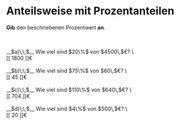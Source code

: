 <!--
version:  0.0.1

language: de

@style
input {
    text-align: center;
}

.flex-container {
    display: flex;
    flex-wrap: wrap;
    align-items: stretch;
    gap: 20px;
}

.flex-child {
    flex: 1;
    min-width: 350px;
    margin-right: 20px;
}

@media (max-width: 400px) {
    .flex-child {
        flex: 100%;
        margin-right: 0;
    }
}
@end

formula: \carry   \textcolor{red}{\scriptsize #1}
formula: \digit   \rlap{\carry{#1}}\phantom{#2}#2
formula: \permil  \text{‰}

import: https://raw.githubusercontent.com/LiaTemplates/Tikz-Jax/main/README.md

script: https://cdn.jsdelivr.net/gh/LiaTemplates/Tikz-Jax@main/dist/index.js


tags: Prozentrechnung, sehr leicht, sehr niedrig, Angeben

comment: Wie viel sind zum Beispiel $25\%$ von 4000€? Bestimme den Prozentwert.

author: Martin Lommatzsch

-->




# Anteilsweise mit Prozentanteilen

**Gib** den beschriebenen Prozentwert **an**.

<br>

<section class="flex-container">
<div class="flex-child">
<br>
__$a)\;\;$__ Wie viel sind $20\%$ von $4500\,$€?  \
<br>
 [[  1800  ]]€
<br>
</div>
<div class="flex-child">
<br>
__$b)\;\;$__ Wie viel sind $75\%$ von $60\,$€?  \
<br>
 [[  45  ]]€
<br>
</div>
<div class="flex-child">
<br>
__$c)\;\;$__ Wie viel sind $110\%$ von $640\,$€?  \
<br>
 [[  704  ]]€
<br>
</div>
<div class="flex-child">
<br>
__$d)\;\;$__ Wie viel sind $4\%$ von $500\,$€?  \
<br>
 [[  20  ]]€
<br>
</div>
</section>

<br>
<br>
<br>


